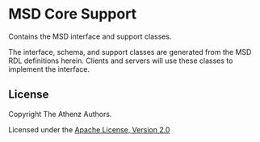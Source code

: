 MSD Core Support
================

Contains the MSD interface and support classes.

The interface, schema, and support classes are generated from the MSD RDL definitions herein. Clients and servers will use these classes to implement the interface.

## License

Copyright The Athenz Authors.

Licensed under the [Apache License, Version 2.0](http://www.apache.org/licenses/LICENSE-2.0)
